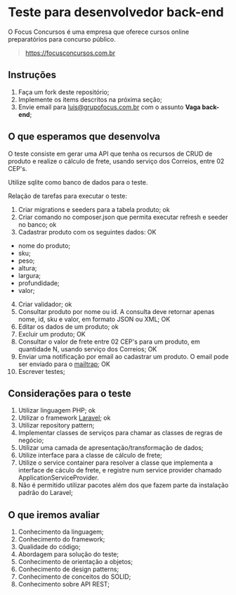 # Teste para desenvolvedor back-end
O Focus Concursos é uma empresa que oferece cursos online preparatórios para concurso público.
> https://focusconcursos.com.br 

## Instruções
1. Faça um fork deste repositório;
2. Implemente os items descritos na próxima seção;
3. Envie email para luis@grupofocus.com.br com o assunto **Vaga back-end**;

## O que esperamos que desenvolva
O teste consiste em gerar uma API que tenha os recursos de CRUD de produto e realize o cálculo de frete, usando serviço dos Correios, entre 02 CEP's.

Utilize sqlite como banco de dados para o teste.

Relação de tarefas para executar o teste:
1. Criar migrations e seeders para a tabela produto; ok
2. Criar comando no composer.json que permita executar refresh e seeder no banco; ok
3. Cadastrar produto com os seguintes dados: OK
  - nome do produto;
  - sku;
  - peso;
  - altura;
  - largura;
  - profundidade;
  - valor;
4. Criar validador; ok
5. Consultar produto por nome ou id. A consulta deve retornar apenas nome, id, sku e valor, em formato JSON ou XML; OK
6. Editar os dados de um produto; ok
7. Excluir um produto; OK
8. Consultar o valor de frete entre 02 CEP's para um produto, em quantidade N, usando serviço dos Correios; OK
9. Enviar uma notificação por email ao cadastrar um produto. O email pode ser enviado para o [mailtrap](http://mailtrap.io); OK
10. Escrever testes;


## Considerações para o teste
1. Utilizar linguagem PHP; ok
2. Utilizar o framework [Laravel](https://laravel.com); ok
3. Utilizar repository pattern;
4. Implementar classes de serviços para chamar as classes de regras de negócio;
5. Utilizar uma camada de apresentação/transformação de dados;
6. Utilize interface para a classe de cálculo de frete;
7. Utilize o service container para resolver a classe que implementa a interface de cáculo de frete, e registre num service provider chamado ApplicationServiceProvider.
8. Não é permitido utilizar pacotes além dos que fazem parte da instalação padrão do Laravel;


## O que iremos avaliar
1. Conhecimento da linguagem;
2. Conhecimento do framework;
3. Qualidade do código;
4. Abordagem para solução do teste;
5. Conhecimento de orientação a objetos;
6. Conhecimento de design patterns;
7. Conhecimento de conceitos do SOLID;
8. Conhecimento sobre API REST;
